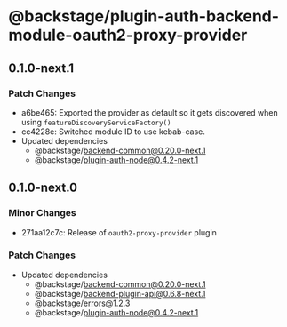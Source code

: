 # @backstage/plugin-auth-backend-module-oauth2-proxy-provider

## 0.1.0-next.1

### Patch Changes

- a6be465: Exported the provider as default so it gets discovered when using `featureDiscoveryServiceFactory()`
- cc4228e: Switched module ID to use kebab-case.
- Updated dependencies
  - @backstage/backend-common@0.20.0-next.1
  - @backstage/plugin-auth-node@0.4.2-next.1

## 0.1.0-next.0

### Minor Changes

- 271aa12c7c: Release of `oauth2-proxy-provider` plugin

### Patch Changes

- Updated dependencies
  - @backstage/backend-common@0.20.0-next.1
  - @backstage/backend-plugin-api@0.6.8-next.1
  - @backstage/errors@1.2.3
  - @backstage/plugin-auth-node@0.4.2-next.1
